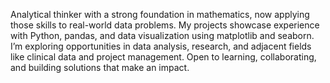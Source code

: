 Analytical thinker with a strong foundation in mathematics, now applying those skills to real-world data problems. My projects showcase experience with Python, pandas, and data visualization using matplotlib and seaborn. I’m exploring opportunities in data analysis, research, and adjacent fields like clinical data and project management. Open to learning, collaborating, and building solutions that make an impact.


